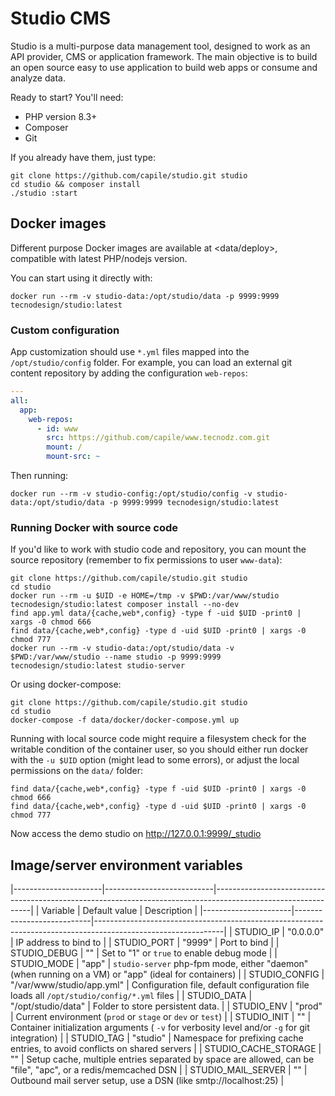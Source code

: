 # Studio CMS

Studio is a multi-purpose data management tool, designed to work as an API provider, CMS or application framework. The main objective is to build an open source easy to use application to build web apps or consume and analyze data.

Ready to start? You'll need:

- PHP version 8.3+
- Composer
- Git

If you already have them, just type:
```
git clone https://github.com/capile/studio.git studio
cd studio && composer install
./studio :start
```

## Docker images

Different purpose Docker images are available at <data/deploy>, compatible with latest PHP/nodejs version.

You can start using it directly with:
```
docker run --rm -v studio-data:/opt/studio/data -p 9999:9999 tecnodesign/studio:latest
```

### Custom configuration

App customization should use `*.yml` files mapped into the `/opt/studio/config` folder. For example, you can load an external git content repository by adding the configuration `web-repos`:

```studio-config/studio.yml
---
all:
  app:
    web-repos:
      - id: www
        src: https://github.com/capile/www.tecnodz.com.git
        mount: /
        mount-src: ~
```

Then running:
```
docker run --rm -v studio-config:/opt/studio/config -v studio-data:/opt/studio/data -p 9999:9999 tecnodesign/studio:latest
```

### Running Docker with source code

If you'd like to work with studio code and repository, you can mount the source repository (remember to fix permissions to user `www-data`):
```
git clone https://github.com/capile/studio.git studio
cd studio
docker run --rm -u $UID -e HOME=/tmp -v $PWD:/var/www/studio tecnodesign/studio:latest composer install --no-dev
find app.yml data/{cache,web*,config} -type f -uid $UID -print0 | xargs -0 chmod 666
find data/{cache,web*,config} -type d -uid $UID -print0 | xargs -0 chmod 777
docker run --rm -v studio-data:/opt/studio/data -v $PWD:/var/www/studio --name studio -p 9999:9999 tecnodesign/studio:latest studio-server
```

Or using docker-compose:
```
git clone https://github.com/capile/studio.git studio
cd studio
docker-compose -f data/docker/docker-compose.yml up
```

Running with local source code might require a filesystem check for the writable condition of the container user, so you should either run docker with the `-u $UID` option (might lead to some errors), or adjust the local permissions on the `data/` folder:
```
find data/{cache,web*,config} -type f -uid $UID -print0 | xargs -0 chmod 666
find data/{cache,web*,config} -type d -uid $UID -print0 | xargs -0 chmod 777
```

Now access the demo studio on <http://127.0.0.1:9999/_studio>

## Image/server environment variables

|----------------------|---------------------------|--------------------------------------------------------------------------------------------------------------|
|       Variable       |       Default value       |                                               Description                                                    |
|----------------------|---------------------------|--------------------------------------------------------------------------------------------------------------|
| STUDIO_IP            | "0.0.0.0"                 | IP address to bind to                                                                                        |
| STUDIO_PORT          | "9999"                    | Port to bind                                                                                                 |
| STUDIO_DEBUG         | ""                        | Set to "1" or `true` to enable debug mode                                                                    |
| STUDIO_MODE          | "app"                     | `studio-server` php-fpm mode, either "daemon" (when running on a VM) or "app" (ideal for containers)         |
| STUDIO_CONFIG        | "/var/www/studio/app.yml" | Configuration file, default configuration file loads all `/opt/studio/config/*.yml` files                    |
| STUDIO_DATA          | "/opt/studio/data"        | Folder to store persistent data.                                                                             |
| STUDIO_ENV           | "prod"                    | Current environment (`prod` or `stage` or `dev` or `test`)                                                   |
| STUDIO_INIT          | ""                        | Container initialization arguments ( `-v` for verbosity level and/or `-g` for git integration)               |
| STUDIO_TAG           | "studio"                  | Namespace for prefixing cache entries, to avoid conflicts on shared servers                                  |
| STUDIO_CACHE_STORAGE | ""                        | Setup cache, multiple entries separated by space are allowed, can be "file", "apc", or a redis/memcached DSN |
| STUDIO_MAIL_SERVER   | ""                        | Outbound mail server setup, use a DSN (like smtp://localhost:25)                                             |
